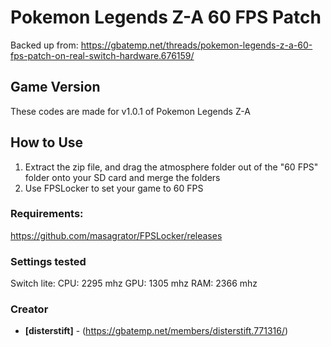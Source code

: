# Pokemon Legends Z-A 60 FPS Patch


Backed up from: https://gbatemp.net/threads/pokemon-legends-z-a-60-fps-patch-on-real-switch-hardware.676159/

## Game Version
These codes are made for v1.0.1 of Pokemon Legends Z-A

## How to Use

1. Extract the zip file, and drag the atmosphere folder out of the "60 FPS" folder onto your SD card and merge the folders
2. Use FPSLocker to set your game to 60 FPS

### Requirements:
https://github.com/masagrator/FPSLocker/releases

### Settings tested

Switch lite:
CPU: 2295 mhz
GPU: 1305 mhz
RAM: 2366 mhz

### Creator

- **[disterstift]** - (https://gbatemp.net/members/disterstift.771316/)

